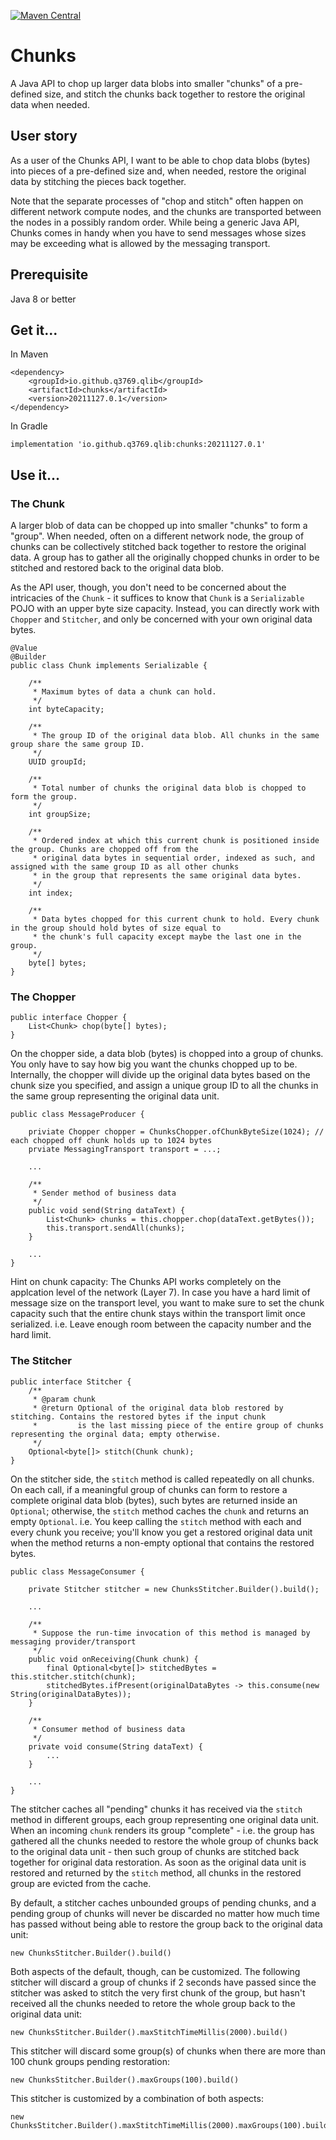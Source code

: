 [![Maven Central](https://img.shields.io/maven-central/v/io.github.q3769.qlib/chunks.svg?label=Maven%20Central)](https://search.maven.org/search?q=g:%22io.github.q3769.qlib%22%20AND%20a:%22chunks%22)

# Chunks

A Java API to chop up larger data blobs into smaller "chunks" of a pre-defined size, and stitch the chunks back together to restore the original data when needed.

## User story

As a user of the Chunks API, I want to be able to chop data blobs (bytes) into pieces of a pre-defined size and, when needed, restore the original data by stitching the pieces back together.

Note that the separate processes of "chop and stitch" often happen on different network compute nodes, and the chunks are transported between the nodes in a possibly random order. While being a generic Java API, Chunks comes in handy when you have to send messages whose sizes may be exceeding what is allowed by the messaging transport.

## Prerequisite
Java 8 or better

## Get it...

In Maven

```
<dependency>
    <groupId>io.github.q3769.qlib</groupId>
    <artifactId>chunks</artifactId>
    <version>20211127.0.1</version>
</dependency>
```

In Gradle

```
implementation 'io.github.q3769.qlib:chunks:20211127.0.1'
```

## Use it...

### The Chunk

A larger blob of data can be chopped up into smaller "chunks" to form a "group". When needed, often on a different network node, the group of chunks can be collectively stitched back together to restore the original data. A group has to gather all the originally chopped chunks in order to be stitched and restored back to the original data blob.

As the API user, though, you don't need to be concerned about the intricacies of the `Chunk` - it suffices to know that `Chunk` is a `Serializable` POJO with an upper byte size capacity. Instead, you can directly work with `Chopper` and `Stitcher`, and only be concerned with your own original data bytes.

```
@Value
@Builder
public class Chunk implements Serializable {

    /**
     * Maximum bytes of data a chunk can hold.
     */
    int byteCapacity;

    /**
     * The group ID of the original data blob. All chunks in the same group share the same group ID.
     */
    UUID groupId;

    /**
     * Total number of chunks the original data blob is chopped to form the group.
     */
    int groupSize;

    /**
     * Ordered index at which this current chunk is positioned inside the group. Chunks are chopped off from the
     * original data bytes in sequential order, indexed as such, and assigned with the same group ID as all other chunks
     * in the group that represents the same original data bytes.
     */
    int index;

    /**
     * Data bytes chopped for this current chunk to hold. Every chunk in the group should hold bytes of size equal to
     * the chunk's full capacity except maybe the last one in the group.
     */
    byte[] bytes;
}
```

### The Chopper


```
public interface Chopper {
    List<Chunk> chop(byte[] bytes);
}
```

On the chopper side, a data blob (bytes) is chopped into a group of chunks. You only have to say how big you want the chunks chopped up to be. Internally, the chopper will divide up the original data bytes based on the chunk size you specified, and assign a unique group ID to all the chunks in the same group representing the original data unit.

```
public class MessageProducer {

    priviate Chopper chopper = ChunksChopper.ofChunkByteSize(1024); // each chopped off chunk holds up to 1024 bytes
    prviate MessagingTransport transport = ...;
    
    ...

    /**
     * Sender method of business data
     */
    public void send(String dataText) {
        List<Chunk> chunks = this.chopper.chop(dataText.getBytes());
        this.transport.sendAll(chunks);
    }

    ...
}

```

Hint on chunk capacity: The Chunks API works completely on the applcation level of the network (Layer 7). In case you have a hard limit of message size on the transport level, you want to make sure to set the chunk capacity such that the entire chunk stays within the transport limit once serialized. i.e. Leave enough room between the capacity number and the hard limit.

### The Stitcher

```
public interface Stitcher {
    /**
     * @param chunk
     * @return Optional of the original data blob restored by stitching. Contains the restored bytes if the input chunk
     *         is the last missing piece of the entire group of chunks representing the orginal data; empty otherwise.
     */
    Optional<byte[]> stitch(Chunk chunk);
}

```

On the stitcher side, the `stitch` method is called repeatedly on all chunks. On each call, if a meaningful group of chunks can form to restore a complete original data blob (bytes), such bytes are returned inside an `Optional`; otherwise, the `stitch` method caches the `chunk` and returns an empty `Optional`. i.e. You keep calling the `stitch` method with each and every chunk you receive; you'll know you get a restored original data unit when the method returns a non-empty optional that contains the restored bytes.  

```
public class MessageConsumer {

    private Stitcher stitcher = new ChunksStitcher.Builder().build();
    
    ...

    /**
     * Suppose the run-time invocation of this method is managed by messaging provider/transport
     */
    public void onReceiving(Chunk chunk) {
        final Optional<byte[]> stitchedBytes = this.stitcher.stitch(chunk);
        stitchedBytes.ifPresent(originalDataBytes -> this.consume(new String(originalDataBytes));
    }
    
    /**
     * Consumer method of business data
     */
    private void consume(String dataText) {
        ...
    }
    
    ...
}
```

The stitcher caches all "pending" chunks it has received via the `stitch` method in different groups, each group representing one original data unit. When an incoming `chunk` renders its group "complete" - i.e. the group has gathered all the chunks needed to restore the whole group of chunks back to the original data unit - then such group of chunks are stitched back together for original data restoration. As soon as the original data unit is restored and returned by the `stitch` method, all chunks in the restored group are evicted from the cache.

By default, a stitcher caches unbounded groups of pending chunks, and a pending group of chunks will never be discarded no matter how much time has passed without being able to restore the group back to the original data unit:

```
new ChunksStitcher.Builder().build()
```

Both aspects of the default, though, can be customized. The following stitcher will discard a group of chunks if 2 seconds have passed since the stitcher was asked to stitch the very first chunk of the group, but hasn't received all the chunks needed to retore the whole group back to the original data unit:

```
new ChunksStitcher.Builder().maxStitchTimeMillis(2000).build()
```

This stitcher will discard some group(s) of chunks when there are more than 100 chunk groups pending restoration:

```
new ChunksStitcher.Builder().maxGroups(100).build()
```

This stitcher is customized by a combination of both aspects:

```
new ChunksStitcher.Builder().maxStitchTimeMillis(2000).maxGroups(100).build()
```
